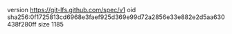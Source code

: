 version https://git-lfs.github.com/spec/v1
oid sha256:0f1725813cd6968e3faef925d369e99d72a2856e33e882e2d5aa630438f280ff
size 1185
